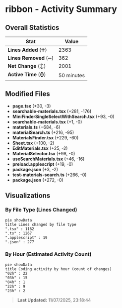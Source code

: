 # ribbon - Activity Summary 

## Overall Statistics

| Stat                   | Value                                                             |
| ---------------------- | ----------------------------------------------------------------- |
| **Lines Added** (➕)   | 2363                                          |
| **Lines Removed** (➖) | 362                                        |
| **Net Change** (↕)    | 2001                |
| **Active Time** (⌚)   | 50 minutes |


## Modified Files
- **page.tsx** (+30, -3)
- **searchable-materials.tsx** (+281, -176)
- **MiniFinderSingleSelectWithSearch.tsx** (+93, -0)
- **searchable-materials.tsx** (+1, -0)
- **materials.ts** (+684, -6)
- **materialSearch.ts** (+216, -95)
- **MaterialsFinder.tsx** (+229, -60)
- **Sheet.tsx** (+100, -2)
- **EditMaterials.tsx** (+25, -2)
- **MaterialSelector.tsx** (+98, -0)
- **useSearchMaterials.tsx** (+46, -16)
- **preload.applescript** (+19, -0)
- **package.json** (+3, -2)
- **test-materials-search.ts** (+266, -0)
- **package.json** (+272, -0)

## Visualizations

### By File Type (Lines Changed)

```mermaid
pie showData
title Lines changed by file type
".tsx" : 1162
".ts" : 1267
".applescript" : 19
".json" : 277
```

### By Hour (Estimated Activity Count)

```mermaid
pie showData
title Coding activity by hour (count of changes)
"02h" : 22
"03h" : 15
"04h" : 1
"22h" : 9
"23h" : 2
```


> **Last Updated:** 11/07/2025, 23:18:44